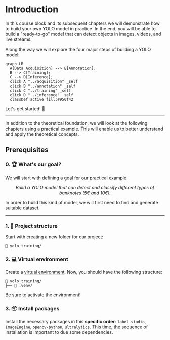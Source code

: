 # Introduction

In this course block and its subsequent chapters we will demonstrate how to build your own YOLO model in practice. 
In the end, you will be able to build a "ready-to-go" model that can detect objects in images, videos, and live streams.

Along the way we will explore the four major steps of building a YOLO model:

``` mermaid
graph LR
  A[Data Acquisition] --> B[Annotation];
  B --> C[Training];
  C --> D[Inference];
  click A "../acquisition" _self
  click B "../annotation" _self
  click C "../training" _self
  click D "../inference" _self
  classDef active fill:#950f42
```


Let's get started! 🚀


---

In addition to the theoretical foundation, we will look at the following chapters using a practical example.  This will enable us to better understand and apply the theoretical concepts.

## Prerequisites

### 0. :trophy: What's our goal?

We will start with defining a goal for our practical example. 

<div style="text-align: center; margin-top: 1em;">
    <p>
        <i>Build a YOLO model that can detect and classify different types of banknotes (5€ and 10€).</i>
    </p>
</div>

In order to build this kind of model, we will first need to find and generate suitable dataset. 

---

### 1. :file_folder: Project structure

Start with creating a new folder for our project:

```plaintext
📁 yolo_training/
```

### 2. :computer: Virtual environment

Create a [virtual environment](../../python/packages.md#create-a-virtual-environment).
Now, you should have the following structure:

```plaintext
📁 yolo_training/
├── 📁 .venv/
```

Be sure to activate the environment!

### 3. :package: Install packages

Install the necessary packages in this **specific order**: `label-studio`, `ImageEngine`, `opencv-python`, `ultralytics`.
This time, the sequence of installation is important to due some dependencies.


